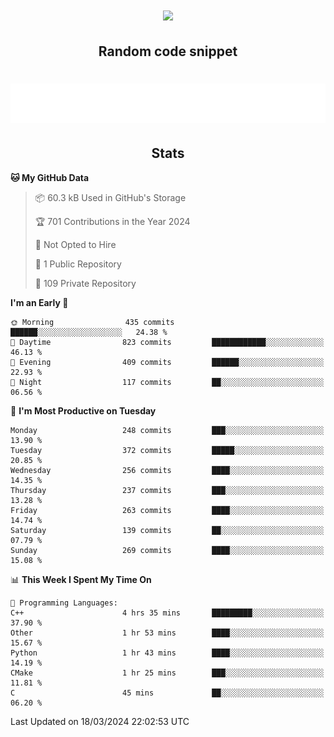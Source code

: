 <h1 align="center"><img src="https://readme-typing-svg.demolab.com?font=JetBrains+Mono&duration=3000&pause=1500&color=FE8019&center=true&multiline=true&repeat=false&random=false&width=600&height=60&lines=Welcome+to+my+page!;I'm+currently+learning+C%2C+Rust+and+C%2B%2B"></h1>

<h2 align="center">Random code snippet</h2>

<h1 align="center"><img src="assets/code_snippet.svg"></h1>

<h2 align="center">Stats</h2>

<!--START_SECTION:waka-->
**🐱 My GitHub Data** 

> 📦 60.3 kB Used in GitHub's Storage 
 > 
> 🏆 701 Contributions in the Year 2024
 > 
> 🚫 Not Opted to Hire
 > 
> 📜 1 Public Repository 
 > 
> 🔑 109 Private Repository 
 > 
**I'm an Early 🐤** 

```text
🌞 Morning                435 commits         ██████░░░░░░░░░░░░░░░░░░░   24.38 % 
🌆 Daytime                823 commits         ████████████░░░░░░░░░░░░░   46.13 % 
🌃 Evening                409 commits         ██████░░░░░░░░░░░░░░░░░░░   22.93 % 
🌙 Night                  117 commits         ██░░░░░░░░░░░░░░░░░░░░░░░   06.56 % 
```
📅 **I'm Most Productive on Tuesday** 

```text
Monday                   248 commits         ███░░░░░░░░░░░░░░░░░░░░░░   13.90 % 
Tuesday                  372 commits         █████░░░░░░░░░░░░░░░░░░░░   20.85 % 
Wednesday                256 commits         ████░░░░░░░░░░░░░░░░░░░░░   14.35 % 
Thursday                 237 commits         ███░░░░░░░░░░░░░░░░░░░░░░   13.28 % 
Friday                   263 commits         ████░░░░░░░░░░░░░░░░░░░░░   14.74 % 
Saturday                 139 commits         ██░░░░░░░░░░░░░░░░░░░░░░░   07.79 % 
Sunday                   269 commits         ████░░░░░░░░░░░░░░░░░░░░░   15.08 % 
```


📊 **This Week I Spent My Time On** 

```text
💬 Programming Languages: 
C++                      4 hrs 35 mins       █████████░░░░░░░░░░░░░░░░   37.90 % 
Other                    1 hr 53 mins        ████░░░░░░░░░░░░░░░░░░░░░   15.67 % 
Python                   1 hr 43 mins        ████░░░░░░░░░░░░░░░░░░░░░   14.19 % 
CMake                    1 hr 25 mins        ███░░░░░░░░░░░░░░░░░░░░░░   11.81 % 
C                        45 mins             ██░░░░░░░░░░░░░░░░░░░░░░░   06.20 % 
```


 Last Updated on 18/03/2024 22:02:53 UTC
<!--END_SECTION:waka-->
